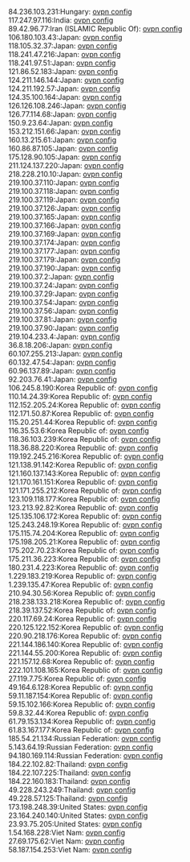 84.236.103.231:Hungary: [ovpn config](vpn/84_236_103_231.ovpn)  
117.247.97.116:India: [ovpn config](vpn/117_247_97_116.ovpn)  
89.42.96.77:Iran (ISLAMIC Republic Of): [ovpn config](vpn/89_42_96_77.ovpn)  
106.180.103.43:Japan: [ovpn config](vpn/106_180_103_43.ovpn)  
118.105.32.37:Japan: [ovpn config](vpn/118_105_32_37.ovpn)  
118.241.47.216:Japan: [ovpn config](vpn/118_241_47_216.ovpn)  
118.241.97.51:Japan: [ovpn config](vpn/118_241_97_51.ovpn)  
121.86.52.183:Japan: [ovpn config](vpn/121_86_52_183.ovpn)  
124.211.146.144:Japan: [ovpn config](vpn/124_211_146_144.ovpn)  
124.211.192.57:Japan: [ovpn config](vpn/124_211_192_57.ovpn)  
124.35.100.164:Japan: [ovpn config](vpn/124_35_100_164.ovpn)  
126.126.108.246:Japan: [ovpn config](vpn/126_126_108_246.ovpn)  
126.77.114.68:Japan: [ovpn config](vpn/126_77_114_68.ovpn)  
150.9.23.64:Japan: [ovpn config](vpn/150_9_23_64.ovpn)  
153.212.151.66:Japan: [ovpn config](vpn/153_212_151_66.ovpn)  
160.13.215.61:Japan: [ovpn config](vpn/160_13_215_61.ovpn)  
160.86.87.105:Japan: [ovpn config](vpn/160_86_87_105.ovpn)  
175.128.90.105:Japan: [ovpn config](vpn/175_128_90_105.ovpn)  
211.124.137.220:Japan: [ovpn config](vpn/211_124_137_220.ovpn)  
218.228.210.10:Japan: [ovpn config](vpn/218_228_210_10.ovpn)  
219.100.37.110:Japan: [ovpn config](vpn/219_100_37_110.ovpn)  
219.100.37.118:Japan: [ovpn config](vpn/219_100_37_118.ovpn)  
219.100.37.119:Japan: [ovpn config](vpn/219_100_37_119.ovpn)  
219.100.37.126:Japan: [ovpn config](vpn/219_100_37_126.ovpn)  
219.100.37.165:Japan: [ovpn config](vpn/219_100_37_165.ovpn)  
219.100.37.166:Japan: [ovpn config](vpn/219_100_37_166.ovpn)  
219.100.37.169:Japan: [ovpn config](vpn/219_100_37_169.ovpn)  
219.100.37.174:Japan: [ovpn config](vpn/219_100_37_174.ovpn)  
219.100.37.177:Japan: [ovpn config](vpn/219_100_37_177.ovpn)  
219.100.37.179:Japan: [ovpn config](vpn/219_100_37_179.ovpn)  
219.100.37.190:Japan: [ovpn config](vpn/219_100_37_190.ovpn)  
219.100.37.2:Japan: [ovpn config](vpn/219_100_37_2.ovpn)  
219.100.37.24:Japan: [ovpn config](vpn/219_100_37_24.ovpn)  
219.100.37.29:Japan: [ovpn config](vpn/219_100_37_29.ovpn)  
219.100.37.54:Japan: [ovpn config](vpn/219_100_37_54.ovpn)  
219.100.37.56:Japan: [ovpn config](vpn/219_100_37_56.ovpn)  
219.100.37.81:Japan: [ovpn config](vpn/219_100_37_81.ovpn)  
219.100.37.90:Japan: [ovpn config](vpn/219_100_37_90.ovpn)  
219.104.233.4:Japan: [ovpn config](vpn/219_104_233_4.ovpn)  
36.8.18.206:Japan: [ovpn config](vpn/36_8_18_206.ovpn)  
60.107.255.213:Japan: [ovpn config](vpn/60_107_255_213.ovpn)  
60.132.47.54:Japan: [ovpn config](vpn/60_132_47_54.ovpn)  
60.96.137.89:Japan: [ovpn config](vpn/60_96_137_89.ovpn)  
92.203.76.41:Japan: [ovpn config](vpn/92_203_76_41.ovpn)  
106.245.8.190:Korea Republic of: [ovpn config](vpn/106_245_8_190.ovpn)  
110.14.24.39:Korea Republic of: [ovpn config](vpn/110_14_24_39.ovpn)  
112.152.205.24:Korea Republic of: [ovpn config](vpn/112_152_205_24.ovpn)  
112.171.50.87:Korea Republic of: [ovpn config](vpn/112_171_50_87.ovpn)  
115.20.251.44:Korea Republic of: [ovpn config](vpn/115_20_251_44.ovpn)  
116.35.53.6:Korea Republic of: [ovpn config](vpn/116_35_53_6.ovpn)  
118.36.103.239:Korea Republic of: [ovpn config](vpn/118_36_103_239.ovpn)  
118.36.88.220:Korea Republic of: [ovpn config](vpn/118_36_88_220.ovpn)  
119.192.245.216:Korea Republic of: [ovpn config](vpn/119_192_245_216.ovpn)  
121.138.91.142:Korea Republic of: [ovpn config](vpn/121_138_91_142.ovpn)  
121.160.137.143:Korea Republic of: [ovpn config](vpn/121_160_137_143.ovpn)  
121.170.161.151:Korea Republic of: [ovpn config](vpn/121_170_161_151.ovpn)  
121.171.255.212:Korea Republic of: [ovpn config](vpn/121_171_255_212.ovpn)  
123.109.118.177:Korea Republic of: [ovpn config](vpn/123_109_118_177.ovpn)  
123.213.92.82:Korea Republic of: [ovpn config](vpn/123_213_92_82.ovpn)  
125.135.106.172:Korea Republic of: [ovpn config](vpn/125_135_106_172.ovpn)  
125.243.248.19:Korea Republic of: [ovpn config](vpn/125_243_248_19.ovpn)  
175.115.74.204:Korea Republic of: [ovpn config](vpn/175_115_74_204.ovpn)  
175.198.205.21:Korea Republic of: [ovpn config](vpn/175_198_205_21.ovpn)  
175.202.70.23:Korea Republic of: [ovpn config](vpn/175_202_70_23.ovpn)  
175.211.36.223:Korea Republic of: [ovpn config](vpn/175_211_36_223.ovpn)  
180.231.4.223:Korea Republic of: [ovpn config](vpn/180_231_4_223.ovpn)  
1.229.183.219:Korea Republic of: [ovpn config](vpn/1_229_183_219.ovpn)  
1.239.135.47:Korea Republic of: [ovpn config](vpn/1_239_135_47.ovpn)  
210.94.30.56:Korea Republic of: [ovpn config](vpn/210_94_30_56.ovpn)  
218.238.133.218:Korea Republic of: [ovpn config](vpn/218_238_133_218.ovpn)  
218.39.137.52:Korea Republic of: [ovpn config](vpn/218_39_137_52.ovpn)  
220.117.69.24:Korea Republic of: [ovpn config](vpn/220_117_69_24.ovpn)  
220.125.122.152:Korea Republic of: [ovpn config](vpn/220_125_122_152.ovpn)  
220.90.218.176:Korea Republic of: [ovpn config](vpn/220_90_218_176.ovpn)  
221.144.186.140:Korea Republic of: [ovpn config](vpn/221_144_186_140.ovpn)  
221.144.55.200:Korea Republic of: [ovpn config](vpn/221_144_55_200.ovpn)  
221.157.12.68:Korea Republic of: [ovpn config](vpn/221_157_12_68.ovpn)  
222.101.108.165:Korea Republic of: [ovpn config](vpn/222_101_108_165.ovpn)  
27.119.7.75:Korea Republic of: [ovpn config](vpn/27_119_7_75.ovpn)  
49.164.6.128:Korea Republic of: [ovpn config](vpn/49_164_6_128.ovpn)  
59.11.187.154:Korea Republic of: [ovpn config](vpn/59_11_187_154.ovpn)  
59.15.102.166:Korea Republic of: [ovpn config](vpn/59_15_102_166.ovpn)  
59.8.32.44:Korea Republic of: [ovpn config](vpn/59_8_32_44.ovpn)  
61.79.153.134:Korea Republic of: [ovpn config](vpn/61_79_153_134.ovpn)  
61.83.167.177:Korea Republic of: [ovpn config](vpn/61_83_167_177.ovpn)  
185.54.21.134:Russian Federation: [ovpn config](vpn/185_54_21_134.ovpn)  
5.143.64.19:Russian Federation: [ovpn config](vpn/5_143_64_19.ovpn)  
94.180.169.114:Russian Federation: [ovpn config](vpn/94_180_169_114.ovpn)  
184.22.102.82:Thailand: [ovpn config](vpn/184_22_102_82.ovpn)  
184.22.107.225:Thailand: [ovpn config](vpn/184_22_107_225.ovpn)  
184.22.160.183:Thailand: [ovpn config](vpn/184_22_160_183.ovpn)  
49.228.243.249:Thailand: [ovpn config](vpn/49_228_243_249.ovpn)  
49.228.57.125:Thailand: [ovpn config](vpn/49_228_57_125.ovpn)  
173.198.248.39:United States: [ovpn config](vpn/173_198_248_39.ovpn)  
23.164.240.140:United States: [ovpn config](vpn/23_164_240_140.ovpn)  
23.93.75.205:United States: [ovpn config](vpn/23_93_75_205.ovpn)  
1.54.168.228:Viet Nam: [ovpn config](vpn/1_54_168_228.ovpn)  
27.69.175.62:Viet Nam: [ovpn config](vpn/27_69_175_62.ovpn)  
58.187.154.253:Viet Nam: [ovpn config](vpn/58_187_154_253.ovpn)  
